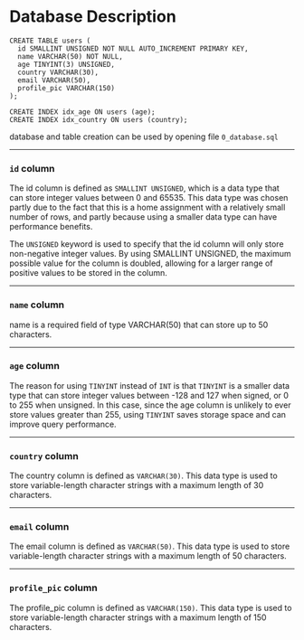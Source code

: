 
# Database Description

```mysql
CREATE TABLE users (
  id SMALLINT UNSIGNED NOT NULL AUTO_INCREMENT PRIMARY KEY,
  name VARCHAR(50) NOT NULL,
  age TINYINT(3) UNSIGNED,
  country VARCHAR(30),
  email VARCHAR(50),
  profile_pic VARCHAR(150)
);

CREATE INDEX idx_age ON users (age);
CREATE INDEX idx_country ON users (country);
```

database and table creation can be used by opening file `0_database.sql`

---

### `id` column

The id column is defined as `SMALLINT UNSIGNED`, which is a data type that can store integer values between 0 and 65535.
This data type was chosen partly due to the fact that this is a home assignment with a relatively small number of rows, and partly because using a smaller data type can have performance benefits.

The `UNSIGNED` keyword is used to specify that the id column will only store non-negative integer values. By using SMALLINT UNSIGNED, the maximum possible value for the column is doubled, allowing for a larger range of positive values to be stored in the column.

---

### `name` column

name is a required field of type VARCHAR(50) that can store up to 50 characters.

---

### `age` column

The reason for using `TINYINT` instead of `INT` is that `TINYINT` is a smaller data type that can store integer values between -128 and 127 when signed, or 0 to 255 when unsigned. In this case, since the age column is unlikely to ever store values greater than 255, using `TINYINT` saves storage space and can improve query performance.

---

### `country` column

The country column is defined as `VARCHAR(30)`. This data type is used to store variable-length character strings with a maximum length of 30 characters.

---

### `email` column

The email column is defined as `VARCHAR(50)`. This data type is used to store variable-length character strings with a maximum length of 50 characters.

---

### `profile_pic` column

The profile_pic column is defined as `VARCHAR(150)`. This data type is used to store variable-length character strings with a maximum length of 150 characters.
